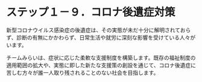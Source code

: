 # ステップ１－９．コロナ後遺症対策

新型コロナウイルス感染症の後遺症は、その実態が未だ十分に解明されておらず、診断の有無にかかわらず、日常生活や就労に深刻な影響を受けている人々がいます。

チームみらいは、症状に応じた柔軟な支援制度を構築します。既存の福祉制度の適用範囲の拡大や、実態に即した新たな支援策の創設を通じて、コロナ後遺症に苦しむ方々が誰一人取り残されることのない社会を目指します。